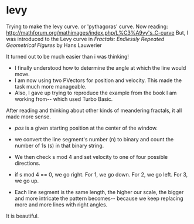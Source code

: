 # levy
Trying to make the levy curve. or 'pythagoras' curve.
Now reading: http://mathforum.org/mathimages/index.php/L%C3%A9vy's_C-curve
But, I was introduced to the Levy curve in *Fractals: Endlessly Repeated Geometrical Figures* by Hans Lauwerier

It turned out to be much easier than i was thinking!

* I finally understood how to determine the angle at which the line would move.
* I am now using two PVectors for position and velocity. This made the task much more manageable. 
* Also, I gave up trying to reproduce the example from the book I am working from-- which used Turbo Basic. 

After reading and thinking about other kinds of meandering fractals, it all made more sense. 

* *pos* is a given starting position at the center of the window. 

* we convert the line segment's number (n) to binary and count the number of 1s (s) in that binary string. 
* We then check s mod 4 and set velocity to one of four possible directions. 
* if s mod 4 == 0, we go right. For 1, we go down. For 2, we go left. For 3, we go up. 
* Each line segment is the same length, the higher our scale, the bigger and more intricate the pattern becomes-- because we keep replacing more and more lines with right angles. 

It is beautiful.
